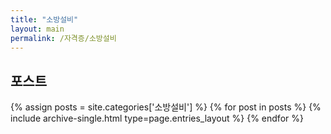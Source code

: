 ```yaml
---
title: "소방설비"
layout: main
permalink: /자격증/소방설비
---
```


## 포스트
{% assign posts = site.categories['소방설비'] %}
{% for post in posts %} {% include archive-single.html type=page.entries_layout %} {% endfor %}

